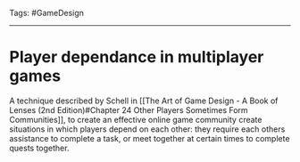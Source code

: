 Tags: #GameDesign 

---

# Player dependance in multiplayer games

A technique described by Schell in [[The Art of Game Design - A Book of Lenses (2nd Edition)#Chapter 24 Other Players Sometimes Form Communities]], to create an effective online game community create situations in which players depend on each other: they require each others assistance to complete a task, or meet together at certain times to complete quests together.